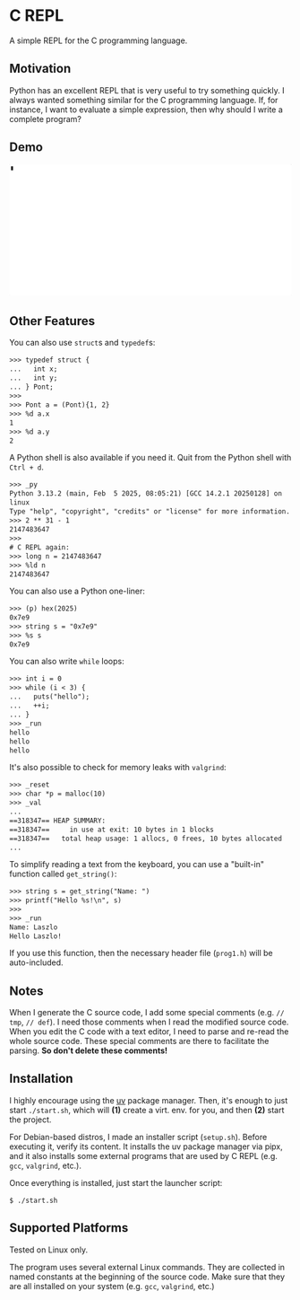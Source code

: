 # C REPL

A simple REPL for the C programming language.

## Motivation

Python has an excellent REPL that is very useful
to try something quickly. I always wanted something
similar for the C programming language. If, for instance,
I want to evaluate a simple expression, then why should I
write a complete program?

## Demo

![demo](demo/demo.gif)

## Other Features

You can also use `struct`s and `typedef`s:

```text
>>> typedef struct {
...   int x;
...   int y;
... } Pont;
>>>
>>> Pont a = (Pont){1, 2}
>>> %d a.x
1
>>> %d a.y
2
```

A Python shell is also available if you need it.
Quit from the Python shell with `Ctrl + d`.

```text
>>> _py
Python 3.13.2 (main, Feb  5 2025, 08:05:21) [GCC 14.2.1 20250128] on linux
Type "help", "copyright", "credits" or "license" for more information.
>>> 2 ** 31 - 1
2147483647
>>>
# C REPL again:
>>> long n = 2147483647
>>> %ld n
2147483647
```

You can also use a Python one-liner:

```text
>>> (p) hex(2025)
0x7e9
>>> string s = "0x7e9"
>>> %s s
0x7e9
```

You can also write `while` loops:

```text
>>> int i = 0
>>> while (i < 3) {
...   puts("hello");
...   ++i;
... }
>>> _run
hello
hello
hello
```

It's also possible to check for memory leaks with `valgrind`:

```text
>>> _reset
>>> char *p = malloc(10)
>>> _val
...
==318347== HEAP SUMMARY:
==318347==     in use at exit: 10 bytes in 1 blocks
==318347==   total heap usage: 1 allocs, 0 frees, 10 bytes allocated
...
```

To simplify reading a text from the keyboard,
you can use a "built-in" function called `get_string()`:

```text
>>> string s = get_string("Name: ")
>>> printf("Hello %s!\n", s)
>>>
>>> _run
Name: Laszlo
Hello Laszlo!
```

If you use this function, then the necessary header
file (`prog1.h`) will be auto-included.

## Notes

When I generate the C source code, I add some special
comments (e.g. `// tmp`, `// def`). I need those
comments when I read the modified source code. When
you edit the C code with a text editor, I need to parse
and re-read the whole source code. These special comments
are there to facilitate the parsing. **So don't delete these comments!**

## Installation

I highly encourage using the [uv](https://docs.astral.sh/uv/) package manager. Then, it's enough
to just start `./start.sh`, which will **(1)** create
a virt. env. for you, and then **(2)** start the project.

For Debian-based distros, I made an installer script (`setup.sh`).
Before executing it, verify its content. It installs the uv
package manager via pipx, and it also installs some external
programs that are used by C REPL (e.g. `gcc`, `valgrind`, etc.).

Once everything is installed, just start the launcher script:

```shell
$ ./start.sh
```

## Supported Platforms

Tested on Linux only.

The program uses several external Linux commands.
They are collected in named constants at the beginning
of the source code. Make sure that they are all installed
on your system (e.g. `gcc`, `valgrind`, etc.)
